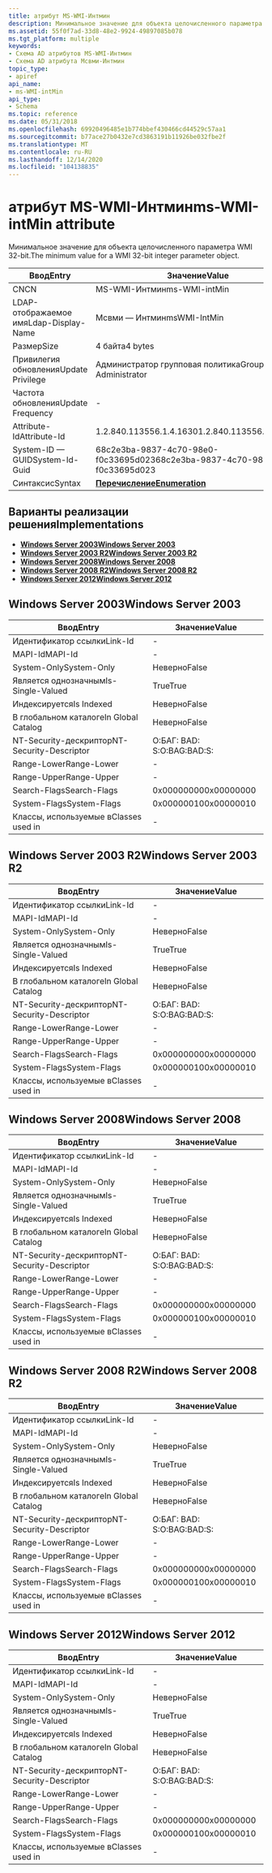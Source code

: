 ```yaml
---
title: атрибут MS-WMI-Интмин
description: Минимальное значение для объекта целочисленного параметра WMI 32-bit.
ms.assetid: 55f0f7ad-33d8-48e2-9924-49897085b078
ms.tgt_platform: multiple
keywords:
- Схема AD атрибутов MS-WMI-Интмин
- Схема AD атрибута Мсвми-Интмин
topic_type:
- apiref
api_name:
- ms-WMI-intMin
api_type:
- Schema
ms.topic: reference
ms.date: 05/31/2018
ms.openlocfilehash: 69920496485e1b774bbef430466cd44529c57aa1
ms.sourcegitcommit: b77ace27b0432e7cd3863191b11926be032fbe2f
ms.translationtype: MT
ms.contentlocale: ru-RU
ms.lasthandoff: 12/14/2020
ms.locfileid: "104138835"
---
```

# <a name="ms-wmi-intmin-attribute"></a><span data-ttu-id="4b30b-105">атрибут MS-WMI-Интмин</span><span class="sxs-lookup"><span data-stu-id="4b30b-105">ms-WMI-intMin attribute</span></span>

<span data-ttu-id="4b30b-106">Минимальное значение для объекта целочисленного параметра WMI 32-bit.</span><span class="sxs-lookup"><span data-stu-id="4b30b-106">The minimum value for a WMI 32-bit integer parameter object.</span></span>



| <span data-ttu-id="4b30b-107">Ввод</span><span class="sxs-lookup"><span data-stu-id="4b30b-107">Entry</span></span> | <span data-ttu-id="4b30b-108">Значение</span><span class="sxs-lookup"><span data-stu-id="4b30b-108">Value</span></span> |
|-------------------|--------------------------------------|
| <span data-ttu-id="4b30b-109">CN</span><span class="sxs-lookup"><span data-stu-id="4b30b-109">CN</span></span>                | <span data-ttu-id="4b30b-110">MS-WMI-Интмин</span><span class="sxs-lookup"><span data-stu-id="4b30b-110">ms-WMI-intMin</span></span>                        |
| <span data-ttu-id="4b30b-111">LDAP-отображаемое имя</span><span class="sxs-lookup"><span data-stu-id="4b30b-111">Ldap-Display-Name</span></span> | <span data-ttu-id="4b30b-112">Мсвми — Интмин</span><span class="sxs-lookup"><span data-stu-id="4b30b-112">msWMI-IntMin</span></span>                         |
| <span data-ttu-id="4b30b-113">Размер</span><span class="sxs-lookup"><span data-stu-id="4b30b-113">Size</span></span>              | <span data-ttu-id="4b30b-114">4 байта</span><span class="sxs-lookup"><span data-stu-id="4b30b-114">4 bytes</span></span>                              |
| <span data-ttu-id="4b30b-115">Привилегия обновления</span><span class="sxs-lookup"><span data-stu-id="4b30b-115">Update Privilege</span></span>  | <span data-ttu-id="4b30b-116">Администратор групповая политика</span><span class="sxs-lookup"><span data-stu-id="4b30b-116">Group Policy Administrator</span></span>           |
| <span data-ttu-id="4b30b-117">Частота обновления</span><span class="sxs-lookup"><span data-stu-id="4b30b-117">Update Frequency</span></span>  | \-                                   |
| <span data-ttu-id="4b30b-118">Attribute-Id</span><span class="sxs-lookup"><span data-stu-id="4b30b-118">Attribute-Id</span></span>      | <span data-ttu-id="4b30b-119">1.2.840.113556.1.4.1630</span><span class="sxs-lookup"><span data-stu-id="4b30b-119">1.2.840.113556.1.4.1630</span></span>              |
| <span data-ttu-id="4b30b-120">System-ID — GUID</span><span class="sxs-lookup"><span data-stu-id="4b30b-120">System-Id-Guid</span></span>    | <span data-ttu-id="4b30b-121">68c2e3ba-9837-4c70-98e0-f0c33695d023</span><span class="sxs-lookup"><span data-stu-id="4b30b-121">68c2e3ba-9837-4c70-98e0-f0c33695d023</span></span> |
| <span data-ttu-id="4b30b-122">Синтаксис</span><span class="sxs-lookup"><span data-stu-id="4b30b-122">Syntax</span></span>            | [<span data-ttu-id="4b30b-123">**Перечисление**</span><span class="sxs-lookup"><span data-stu-id="4b30b-123">**Enumeration**</span></span>](s-enumeration.md) |



## <a name="implementations"></a><span data-ttu-id="4b30b-124">Варианты реализации решения</span><span class="sxs-lookup"><span data-stu-id="4b30b-124">Implementations</span></span>

-   [<span data-ttu-id="4b30b-125">**Windows Server 2003**</span><span class="sxs-lookup"><span data-stu-id="4b30b-125">**Windows Server 2003**</span></span>](#windows-server-2003)
-   [<span data-ttu-id="4b30b-126">**Windows Server 2003 R2**</span><span class="sxs-lookup"><span data-stu-id="4b30b-126">**Windows Server 2003 R2**</span></span>](#windows-server-2003-r2)
-   [<span data-ttu-id="4b30b-127">**Windows Server 2008**</span><span class="sxs-lookup"><span data-stu-id="4b30b-127">**Windows Server 2008**</span></span>](#windows-server-2008)
-   [<span data-ttu-id="4b30b-128">**Windows Server 2008 R2**</span><span class="sxs-lookup"><span data-stu-id="4b30b-128">**Windows Server 2008 R2**</span></span>](#windows-server-2008-r2)
-   [<span data-ttu-id="4b30b-129">**Windows Server 2012**</span><span class="sxs-lookup"><span data-stu-id="4b30b-129">**Windows Server 2012**</span></span>](#windows-server-2012)

## <a name="windows-server-2003"></a><span data-ttu-id="4b30b-130">Windows Server 2003</span><span class="sxs-lookup"><span data-stu-id="4b30b-130">Windows Server 2003</span></span>



| <span data-ttu-id="4b30b-131">Ввод</span><span class="sxs-lookup"><span data-stu-id="4b30b-131">Entry</span></span> | <span data-ttu-id="4b30b-132">Значение</span><span class="sxs-lookup"><span data-stu-id="4b30b-132">Value</span></span> |
|------------------------|--------------|
| <span data-ttu-id="4b30b-133">Идентификатор ссылки</span><span class="sxs-lookup"><span data-stu-id="4b30b-133">Link-Id</span></span>                | \-           |
| <span data-ttu-id="4b30b-134">MAPI-Id</span><span class="sxs-lookup"><span data-stu-id="4b30b-134">MAPI-Id</span></span>                | \-           |
| <span data-ttu-id="4b30b-135">System-Only</span><span class="sxs-lookup"><span data-stu-id="4b30b-135">System-Only</span></span>            | <span data-ttu-id="4b30b-136">Неверно</span><span class="sxs-lookup"><span data-stu-id="4b30b-136">False</span></span>        |
| <span data-ttu-id="4b30b-137">Является однозначным</span><span class="sxs-lookup"><span data-stu-id="4b30b-137">Is-Single-Valued</span></span>       | <span data-ttu-id="4b30b-138">True</span><span class="sxs-lookup"><span data-stu-id="4b30b-138">True</span></span>         |
| <span data-ttu-id="4b30b-139">Индексируется</span><span class="sxs-lookup"><span data-stu-id="4b30b-139">Is Indexed</span></span>             | <span data-ttu-id="4b30b-140">Неверно</span><span class="sxs-lookup"><span data-stu-id="4b30b-140">False</span></span>        |
| <span data-ttu-id="4b30b-141">В глобальном каталоге</span><span class="sxs-lookup"><span data-stu-id="4b30b-141">In Global Catalog</span></span>      | <span data-ttu-id="4b30b-142">Неверно</span><span class="sxs-lookup"><span data-stu-id="4b30b-142">False</span></span>        |
| <span data-ttu-id="4b30b-143">NT-Security-дескриптор</span><span class="sxs-lookup"><span data-stu-id="4b30b-143">NT-Security-Descriptor</span></span> | <span data-ttu-id="4b30b-144">О:БАГ: BAD: S:</span><span class="sxs-lookup"><span data-stu-id="4b30b-144">O:BAG:BAD:S:</span></span> |
| <span data-ttu-id="4b30b-145">Range-Lower</span><span class="sxs-lookup"><span data-stu-id="4b30b-145">Range-Lower</span></span>            | \-           |
| <span data-ttu-id="4b30b-146">Range-Upper</span><span class="sxs-lookup"><span data-stu-id="4b30b-146">Range-Upper</span></span>            | \-           |
| <span data-ttu-id="4b30b-147">Search-Flags</span><span class="sxs-lookup"><span data-stu-id="4b30b-147">Search-Flags</span></span>           | <span data-ttu-id="4b30b-148">0x00000000</span><span class="sxs-lookup"><span data-stu-id="4b30b-148">0x00000000</span></span>   |
| <span data-ttu-id="4b30b-149">System-Flags</span><span class="sxs-lookup"><span data-stu-id="4b30b-149">System-Flags</span></span>           | <span data-ttu-id="4b30b-150">0x00000010</span><span class="sxs-lookup"><span data-stu-id="4b30b-150">0x00000010</span></span>   |
| <span data-ttu-id="4b30b-151">Классы, используемые в</span><span class="sxs-lookup"><span data-stu-id="4b30b-151">Classes used in</span></span>        | \-           |



## <a name="windows-server-2003-r2"></a><span data-ttu-id="4b30b-152">Windows Server 2003 R2</span><span class="sxs-lookup"><span data-stu-id="4b30b-152">Windows Server 2003 R2</span></span>



| <span data-ttu-id="4b30b-153">Ввод</span><span class="sxs-lookup"><span data-stu-id="4b30b-153">Entry</span></span> | <span data-ttu-id="4b30b-154">Значение</span><span class="sxs-lookup"><span data-stu-id="4b30b-154">Value</span></span> |
|------------------------|--------------|
| <span data-ttu-id="4b30b-155">Идентификатор ссылки</span><span class="sxs-lookup"><span data-stu-id="4b30b-155">Link-Id</span></span>                | \-           |
| <span data-ttu-id="4b30b-156">MAPI-Id</span><span class="sxs-lookup"><span data-stu-id="4b30b-156">MAPI-Id</span></span>                | \-           |
| <span data-ttu-id="4b30b-157">System-Only</span><span class="sxs-lookup"><span data-stu-id="4b30b-157">System-Only</span></span>            | <span data-ttu-id="4b30b-158">Неверно</span><span class="sxs-lookup"><span data-stu-id="4b30b-158">False</span></span>        |
| <span data-ttu-id="4b30b-159">Является однозначным</span><span class="sxs-lookup"><span data-stu-id="4b30b-159">Is-Single-Valued</span></span>       | <span data-ttu-id="4b30b-160">True</span><span class="sxs-lookup"><span data-stu-id="4b30b-160">True</span></span>         |
| <span data-ttu-id="4b30b-161">Индексируется</span><span class="sxs-lookup"><span data-stu-id="4b30b-161">Is Indexed</span></span>             | <span data-ttu-id="4b30b-162">Неверно</span><span class="sxs-lookup"><span data-stu-id="4b30b-162">False</span></span>        |
| <span data-ttu-id="4b30b-163">В глобальном каталоге</span><span class="sxs-lookup"><span data-stu-id="4b30b-163">In Global Catalog</span></span>      | <span data-ttu-id="4b30b-164">Неверно</span><span class="sxs-lookup"><span data-stu-id="4b30b-164">False</span></span>        |
| <span data-ttu-id="4b30b-165">NT-Security-дескриптор</span><span class="sxs-lookup"><span data-stu-id="4b30b-165">NT-Security-Descriptor</span></span> | <span data-ttu-id="4b30b-166">О:БАГ: BAD: S:</span><span class="sxs-lookup"><span data-stu-id="4b30b-166">O:BAG:BAD:S:</span></span> |
| <span data-ttu-id="4b30b-167">Range-Lower</span><span class="sxs-lookup"><span data-stu-id="4b30b-167">Range-Lower</span></span>            | \-           |
| <span data-ttu-id="4b30b-168">Range-Upper</span><span class="sxs-lookup"><span data-stu-id="4b30b-168">Range-Upper</span></span>            | \-           |
| <span data-ttu-id="4b30b-169">Search-Flags</span><span class="sxs-lookup"><span data-stu-id="4b30b-169">Search-Flags</span></span>           | <span data-ttu-id="4b30b-170">0x00000000</span><span class="sxs-lookup"><span data-stu-id="4b30b-170">0x00000000</span></span>   |
| <span data-ttu-id="4b30b-171">System-Flags</span><span class="sxs-lookup"><span data-stu-id="4b30b-171">System-Flags</span></span>           | <span data-ttu-id="4b30b-172">0x00000010</span><span class="sxs-lookup"><span data-stu-id="4b30b-172">0x00000010</span></span>   |
| <span data-ttu-id="4b30b-173">Классы, используемые в</span><span class="sxs-lookup"><span data-stu-id="4b30b-173">Classes used in</span></span>        | \-           |



## <a name="windows-server-2008"></a><span data-ttu-id="4b30b-174">Windows Server 2008</span><span class="sxs-lookup"><span data-stu-id="4b30b-174">Windows Server 2008</span></span>



| <span data-ttu-id="4b30b-175">Ввод</span><span class="sxs-lookup"><span data-stu-id="4b30b-175">Entry</span></span> | <span data-ttu-id="4b30b-176">Значение</span><span class="sxs-lookup"><span data-stu-id="4b30b-176">Value</span></span> |
|------------------------|--------------|
| <span data-ttu-id="4b30b-177">Идентификатор ссылки</span><span class="sxs-lookup"><span data-stu-id="4b30b-177">Link-Id</span></span>                | \-           |
| <span data-ttu-id="4b30b-178">MAPI-Id</span><span class="sxs-lookup"><span data-stu-id="4b30b-178">MAPI-Id</span></span>                | \-           |
| <span data-ttu-id="4b30b-179">System-Only</span><span class="sxs-lookup"><span data-stu-id="4b30b-179">System-Only</span></span>            | <span data-ttu-id="4b30b-180">Неверно</span><span class="sxs-lookup"><span data-stu-id="4b30b-180">False</span></span>        |
| <span data-ttu-id="4b30b-181">Является однозначным</span><span class="sxs-lookup"><span data-stu-id="4b30b-181">Is-Single-Valued</span></span>       | <span data-ttu-id="4b30b-182">True</span><span class="sxs-lookup"><span data-stu-id="4b30b-182">True</span></span>         |
| <span data-ttu-id="4b30b-183">Индексируется</span><span class="sxs-lookup"><span data-stu-id="4b30b-183">Is Indexed</span></span>             | <span data-ttu-id="4b30b-184">Неверно</span><span class="sxs-lookup"><span data-stu-id="4b30b-184">False</span></span>        |
| <span data-ttu-id="4b30b-185">В глобальном каталоге</span><span class="sxs-lookup"><span data-stu-id="4b30b-185">In Global Catalog</span></span>      | <span data-ttu-id="4b30b-186">Неверно</span><span class="sxs-lookup"><span data-stu-id="4b30b-186">False</span></span>        |
| <span data-ttu-id="4b30b-187">NT-Security-дескриптор</span><span class="sxs-lookup"><span data-stu-id="4b30b-187">NT-Security-Descriptor</span></span> | <span data-ttu-id="4b30b-188">О:БАГ: BAD: S:</span><span class="sxs-lookup"><span data-stu-id="4b30b-188">O:BAG:BAD:S:</span></span> |
| <span data-ttu-id="4b30b-189">Range-Lower</span><span class="sxs-lookup"><span data-stu-id="4b30b-189">Range-Lower</span></span>            | \-           |
| <span data-ttu-id="4b30b-190">Range-Upper</span><span class="sxs-lookup"><span data-stu-id="4b30b-190">Range-Upper</span></span>            | \-           |
| <span data-ttu-id="4b30b-191">Search-Flags</span><span class="sxs-lookup"><span data-stu-id="4b30b-191">Search-Flags</span></span>           | <span data-ttu-id="4b30b-192">0x00000000</span><span class="sxs-lookup"><span data-stu-id="4b30b-192">0x00000000</span></span>   |
| <span data-ttu-id="4b30b-193">System-Flags</span><span class="sxs-lookup"><span data-stu-id="4b30b-193">System-Flags</span></span>           | <span data-ttu-id="4b30b-194">0x00000010</span><span class="sxs-lookup"><span data-stu-id="4b30b-194">0x00000010</span></span>   |
| <span data-ttu-id="4b30b-195">Классы, используемые в</span><span class="sxs-lookup"><span data-stu-id="4b30b-195">Classes used in</span></span>        | \-           |



## <a name="windows-server-2008-r2"></a><span data-ttu-id="4b30b-196">Windows Server 2008 R2</span><span class="sxs-lookup"><span data-stu-id="4b30b-196">Windows Server 2008 R2</span></span>



| <span data-ttu-id="4b30b-197">Ввод</span><span class="sxs-lookup"><span data-stu-id="4b30b-197">Entry</span></span> | <span data-ttu-id="4b30b-198">Значение</span><span class="sxs-lookup"><span data-stu-id="4b30b-198">Value</span></span> |
|------------------------|--------------|
| <span data-ttu-id="4b30b-199">Идентификатор ссылки</span><span class="sxs-lookup"><span data-stu-id="4b30b-199">Link-Id</span></span>                | \-           |
| <span data-ttu-id="4b30b-200">MAPI-Id</span><span class="sxs-lookup"><span data-stu-id="4b30b-200">MAPI-Id</span></span>                | \-           |
| <span data-ttu-id="4b30b-201">System-Only</span><span class="sxs-lookup"><span data-stu-id="4b30b-201">System-Only</span></span>            | <span data-ttu-id="4b30b-202">Неверно</span><span class="sxs-lookup"><span data-stu-id="4b30b-202">False</span></span>        |
| <span data-ttu-id="4b30b-203">Является однозначным</span><span class="sxs-lookup"><span data-stu-id="4b30b-203">Is-Single-Valued</span></span>       | <span data-ttu-id="4b30b-204">True</span><span class="sxs-lookup"><span data-stu-id="4b30b-204">True</span></span>         |
| <span data-ttu-id="4b30b-205">Индексируется</span><span class="sxs-lookup"><span data-stu-id="4b30b-205">Is Indexed</span></span>             | <span data-ttu-id="4b30b-206">Неверно</span><span class="sxs-lookup"><span data-stu-id="4b30b-206">False</span></span>        |
| <span data-ttu-id="4b30b-207">В глобальном каталоге</span><span class="sxs-lookup"><span data-stu-id="4b30b-207">In Global Catalog</span></span>      | <span data-ttu-id="4b30b-208">Неверно</span><span class="sxs-lookup"><span data-stu-id="4b30b-208">False</span></span>        |
| <span data-ttu-id="4b30b-209">NT-Security-дескриптор</span><span class="sxs-lookup"><span data-stu-id="4b30b-209">NT-Security-Descriptor</span></span> | <span data-ttu-id="4b30b-210">О:БАГ: BAD: S:</span><span class="sxs-lookup"><span data-stu-id="4b30b-210">O:BAG:BAD:S:</span></span> |
| <span data-ttu-id="4b30b-211">Range-Lower</span><span class="sxs-lookup"><span data-stu-id="4b30b-211">Range-Lower</span></span>            | \-           |
| <span data-ttu-id="4b30b-212">Range-Upper</span><span class="sxs-lookup"><span data-stu-id="4b30b-212">Range-Upper</span></span>            | \-           |
| <span data-ttu-id="4b30b-213">Search-Flags</span><span class="sxs-lookup"><span data-stu-id="4b30b-213">Search-Flags</span></span>           | <span data-ttu-id="4b30b-214">0x00000000</span><span class="sxs-lookup"><span data-stu-id="4b30b-214">0x00000000</span></span>   |
| <span data-ttu-id="4b30b-215">System-Flags</span><span class="sxs-lookup"><span data-stu-id="4b30b-215">System-Flags</span></span>           | <span data-ttu-id="4b30b-216">0x00000010</span><span class="sxs-lookup"><span data-stu-id="4b30b-216">0x00000010</span></span>   |
| <span data-ttu-id="4b30b-217">Классы, используемые в</span><span class="sxs-lookup"><span data-stu-id="4b30b-217">Classes used in</span></span>        | \-           |



## <a name="windows-server-2012"></a><span data-ttu-id="4b30b-218">Windows Server 2012</span><span class="sxs-lookup"><span data-stu-id="4b30b-218">Windows Server 2012</span></span>



| <span data-ttu-id="4b30b-219">Ввод</span><span class="sxs-lookup"><span data-stu-id="4b30b-219">Entry</span></span> | <span data-ttu-id="4b30b-220">Значение</span><span class="sxs-lookup"><span data-stu-id="4b30b-220">Value</span></span> |
|------------------------|--------------|
| <span data-ttu-id="4b30b-221">Идентификатор ссылки</span><span class="sxs-lookup"><span data-stu-id="4b30b-221">Link-Id</span></span>                | \-           |
| <span data-ttu-id="4b30b-222">MAPI-Id</span><span class="sxs-lookup"><span data-stu-id="4b30b-222">MAPI-Id</span></span>                | \-           |
| <span data-ttu-id="4b30b-223">System-Only</span><span class="sxs-lookup"><span data-stu-id="4b30b-223">System-Only</span></span>            | <span data-ttu-id="4b30b-224">Неверно</span><span class="sxs-lookup"><span data-stu-id="4b30b-224">False</span></span>        |
| <span data-ttu-id="4b30b-225">Является однозначным</span><span class="sxs-lookup"><span data-stu-id="4b30b-225">Is-Single-Valued</span></span>       | <span data-ttu-id="4b30b-226">True</span><span class="sxs-lookup"><span data-stu-id="4b30b-226">True</span></span>         |
| <span data-ttu-id="4b30b-227">Индексируется</span><span class="sxs-lookup"><span data-stu-id="4b30b-227">Is Indexed</span></span>             | <span data-ttu-id="4b30b-228">Неверно</span><span class="sxs-lookup"><span data-stu-id="4b30b-228">False</span></span>        |
| <span data-ttu-id="4b30b-229">В глобальном каталоге</span><span class="sxs-lookup"><span data-stu-id="4b30b-229">In Global Catalog</span></span>      | <span data-ttu-id="4b30b-230">Неверно</span><span class="sxs-lookup"><span data-stu-id="4b30b-230">False</span></span>        |
| <span data-ttu-id="4b30b-231">NT-Security-дескриптор</span><span class="sxs-lookup"><span data-stu-id="4b30b-231">NT-Security-Descriptor</span></span> | <span data-ttu-id="4b30b-232">О:БАГ: BAD: S:</span><span class="sxs-lookup"><span data-stu-id="4b30b-232">O:BAG:BAD:S:</span></span> |
| <span data-ttu-id="4b30b-233">Range-Lower</span><span class="sxs-lookup"><span data-stu-id="4b30b-233">Range-Lower</span></span>            | \-           |
| <span data-ttu-id="4b30b-234">Range-Upper</span><span class="sxs-lookup"><span data-stu-id="4b30b-234">Range-Upper</span></span>            | \-           |
| <span data-ttu-id="4b30b-235">Search-Flags</span><span class="sxs-lookup"><span data-stu-id="4b30b-235">Search-Flags</span></span>           | <span data-ttu-id="4b30b-236">0x00000000</span><span class="sxs-lookup"><span data-stu-id="4b30b-236">0x00000000</span></span>   |
| <span data-ttu-id="4b30b-237">System-Flags</span><span class="sxs-lookup"><span data-stu-id="4b30b-237">System-Flags</span></span>           | <span data-ttu-id="4b30b-238">0x00000010</span><span class="sxs-lookup"><span data-stu-id="4b30b-238">0x00000010</span></span>   |
| <span data-ttu-id="4b30b-239">Классы, используемые в</span><span class="sxs-lookup"><span data-stu-id="4b30b-239">Classes used in</span></span>        | \-           |



 

 




